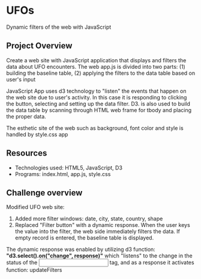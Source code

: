 # UFOs
Dynamic filters of the web with JavaScript

## Project Overview
Create a web site with JavaScript application that displays and filters the data about UFO encounters.
The web app.js is divided into two parts: (1) building the baseline table, (2) applying the filters to the data table based on user's input

JavaScript App uses d3 technology to "listen" the events that happen on the web site due to user's activity. In this case it is responding to clicking the button, selecting and setting up the data filter.
D3. is also used to build the data table by scanning through HTML web frame for tbody and placing the proper data.

The esthetic site of the web such as background, font color and style is handled by style.css app

## Resources

-	Technologies used: HTML5, JavaScript, D3 
- Programs: index.html, app.js, style.css


## Challenge overview

Modified UFO web site: 
1) Added more filter windows: date, city, state, country, shape
2) Replaced "Filter button" with a dynamic response. When the user keys the value into the filter, the web side immediately filters the data. If empty record is entered, the baseline table is displayed.

The dynamic response was enabled by utilizing d3 function: **"d3.select().on("change", response)"** which "listens" to the change in the status of the <input> tag, and as a response it activates function: updateFilters

